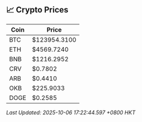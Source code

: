 ## 📈 Crypto Prices

| Coin | Price |
| ---- | ----- |
| BTC | $123954.3100 |
| ETH | $4569.7240 |
| BNB | $1216.2952 |
| CRV | $0.7802 |
| ARB | $0.4410 |
| OKB | $225.9033 |
| DOGE | $0.2585 |

_Last Updated: 2025-10-06 17:22:44.597 +0800 HKT_